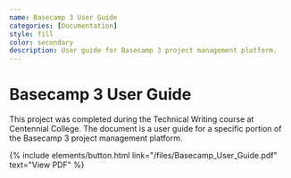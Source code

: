 ```yaml
---
name: Basecamp 3 User Guide
categories: [Documentation]
style: fill
color: secondary
description: User guide for Basecamp 3 project management platform.
---
```


# Basecamp 3 User Guide

This project was completed during the Technical Writing course at Centennial College. The document is a user guide for a specific portion of the Basecamp 3 project management platform. 

<p class="text-center">
    {% include elements/button.html link="/files/Basecamp_User_Guide.pdf" text="View PDF" %}
</p>